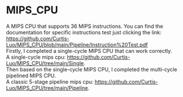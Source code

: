 # MIPS_CPU
A MIPS CPU that supports 36 MIPS instructions. You can find the documentation for specific instructions test just clicking the link: https://github.com/Curtis-Luo/MIPS_CPU/blob/main/Pipeline/Instruction%20Test.pdf  
Firstly, I completed a single-cycle MIPS CPU that can work correctly.  
A single-cycle mips cpu: https://github.com/Curtis-Luo/MIPS_CPU/tree/main/Single.  
Then based on the single-cycle MIPS CPU, I completed the multi-cycle pipelined MIPS CPU.  
A classic 5-stage pipeline mips cpu: https://github.com/Curtis-Luo/MIPS_CPU/tree/main/Pipeline.  
